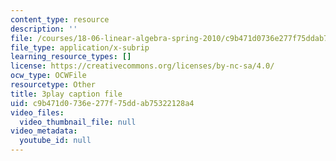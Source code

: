 ```yaml
---
content_type: resource
description: ''
file: /courses/18-06-linear-algebra-spring-2010/c9b471d0736e277f75ddab75322128a4_0h43aV4aH7I.srt
file_type: application/x-subrip
learning_resource_types: []
license: https://creativecommons.org/licenses/by-nc-sa/4.0/
ocw_type: OCWFile
resourcetype: Other
title: 3play caption file
uid: c9b471d0-736e-277f-75dd-ab75322128a4
video_files:
  video_thumbnail_file: null
video_metadata:
  youtube_id: null
---
```


